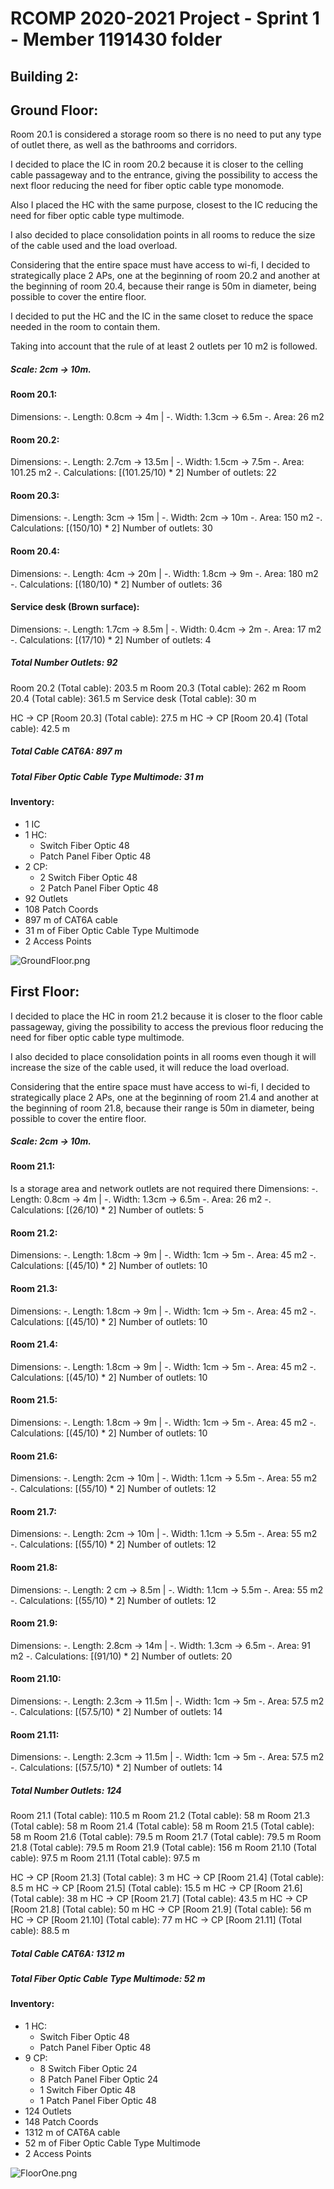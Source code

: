 RCOMP 2020-2021 Project - Sprint 1 - Member 1191430 folder
===========================================
## Building 2:

## Ground Floor:

Room 20.1 is considered a storage room so there is no need to put any type of outlet there, as well as the bathrooms and corridors.

I decided to place the IC in room 20.2 because it is closer to the celling cable passageway and to the entrance, giving the possibility to access the next floor reducing the need for fiber optic cable type monomode.

Also I placed the HC with the same purpose, closest to the IC reducing the need for fiber optic cable type multimode.

I also decided to place consolidation points in all rooms to reduce the size of the cable used and the load overload.

Considering that the entire space must have access to wi-fi, I decided to strategically place 2 APs, one at the beginning of room 20.2 and another at the beginning of room 20.4, because their range is 50m in diameter, being possible to cover the entire floor.

I decided to put the HC and the IC in the same closet to reduce the space needed in the room to contain them.

Taking into account that the rule of at least 2 outlets per 10 m2 is followed.

##### Scale: 2cm → 10m.

#### Room 20.1:
   Dimensions:
   -. Length: 0.8cm → 4m | -. Width: 1.3cm → 6.5m
   -. Area: 26 m2

#### Room 20.2:
   Dimensions:
   -. Length: 2.7cm → 13.5m | -. Width: 1.5cm → 7.5m
   -. Area: 101.25 m2
   -. Calculations: [(101.25/10) * 2]
   Number of outlets: 22

#### Room 20.3:
   Dimensions:
   -. Length: 3cm → 15m | -. Width: 2cm → 10m
   -. Area: 150 m2
   -. Calculations: [(150/10) * 2]
   Number of outlets: 30

#### Room 20.4:
   Dimensions:
   -. Length: 4cm → 20m | -. Width: 1.8cm → 9m
   -. Area: 180 m2
   -. Calculations: [(180/10) * 2]
   Number of outlets: 36

#### Service desk (Brown surface):
   Dimensions:
   -. Length: 1.7cm → 8.5m | -. Width: 0.4cm → 2m
   -. Area: 17 m2
   -. Calculations: [(17/10) * 2]
   Number of outlets: 4

##### Total Number Outlets: 92

Room 20.2 (Total cable): 203.5 m
Room 20.3 (Total cable): 262 m
Room 20.4 (Total cable): 361.5 m
Service desk (Total cable): 30 m

HC → CP [Room 20.3] (Total cable): 27.5 m
HC → CP [Room 20.4] (Total cable): 42.5 m

##### Total Cable CAT6A: 897 m
##### Total Fiber Optic Cable Type Multimode: 31 m

#### Inventory:

* 1 IC
* 1 HC:
    - Switch Fiber Optic 48
    - Patch Panel Fiber Optic 48
* 2 CP:
    - 2 Switch Fiber Optic 48
    - 2 Patch Panel Fiber Optic 48
* 92 Outlets
* 108 Patch Coords
* 897 m of CAT6A cable
* 31 m of Fiber Optic Cable Type Multimode
* 2 Access Points

![GroundFloor.png](GroundFloor.png)

## First Floor:

I decided to place the HC in room 21.2 because it is closer to the floor cable passageway, giving the possibility to access the previous floor reducing the need for fiber optic cable type multimode.

I also decided to place consolidation points in all rooms even though it will increase the size of the cable used, it will reduce the load overload.

Considering that the entire space must have access to wi-fi, I decided to strategically place 2 APs, one at the beginning of room 21.4 and another at the beginning of room 21.8, because their range is 50m in diameter, being possible to cover the entire floor.


##### Scale: 2cm → 10m.

#### Room 21.1:
Is a storage area and network outlets are not required there
   Dimensions:
   -. Length: 0.8cm → 4m | -. Width: 1.3cm → 6.5m
   -. Area: 26 m2
   -. Calculations: [(26/10) * 2]
   Number of outlets: 5

#### Room 21.2:
   Dimensions:
   -. Length: 1.8cm → 9m | -. Width: 1cm → 5m
   -. Area: 45 m2
   -. Calculations: [(45/10) * 2]
   Number of outlets: 10


#### Room 21.3:
   Dimensions:
   -. Length: 1.8cm → 9m | -. Width: 1cm → 5m
   -. Area: 45 m2
   -. Calculations: [(45/10) * 2]
   Number of outlets: 10


#### Room 21.4:
   Dimensions:
   -. Length: 1.8cm → 9m | -. Width: 1cm → 5m
   -. Area: 45 m2
   -. Calculations: [(45/10) * 2]
   Number of outlets: 10


#### Room 21.5:
   Dimensions:
   -. Length: 1.8cm → 9m | -. Width: 1cm → 5m
   -. Area: 45 m2
   -. Calculations: [(45/10) * 2]
   Number of outlets: 10


#### Room 21.6:
   Dimensions:
   -. Length: 2cm → 10m | -. Width: 1.1cm → 5.5m
   -. Area: 55 m2
   -. Calculations: [(55/10) * 2]
   Number of outlets: 12


#### Room 21.7:
   Dimensions:
   -. Length: 2cm → 10m | -. Width: 1.1cm → 5.5m
   -. Area: 55 m2
   -. Calculations: [(55/10) * 2]
   Number of outlets: 12


#### Room 21.8:
   Dimensions:
   -. Length: 2 cm → 8.5m | -. Width: 1.1cm → 5.5m
   -. Area: 55 m2
   -. Calculations: [(55/10) * 2]
   Number of outlets: 12


#### Room 21.9:
   Dimensions:
   -. Length: 2.8cm → 14m | -. Width: 1.3cm → 6.5m
   -. Area: 91 m2
   -. Calculations: [(91/10) * 2]
   Number of outlets: 20


#### Room 21.10:
   Dimensions:
   -. Length: 2.3cm → 11.5m | -. Width: 1cm → 5m
   -. Area: 57.5 m2
   -. Calculations: [(57.5/10) * 2]
   Number of outlets: 14


#### Room 21.11:
   Dimensions:
   -. Length: 2.3cm → 11.5m | -. Width: 1cm → 5m
   -. Area: 57.5 m2
   -. Calculations: [(57.5/10) * 2]
   Number of outlets: 14


##### Total Number Outlets: 124

Room 21.1 (Total cable): 110.5 m
Room 21.2 (Total cable): 58 m
Room 21.3 (Total cable): 58 m
Room 21.4 (Total cable): 58 m
Room 21.5 (Total cable): 58 m
Room 21.6 (Total cable): 79.5 m
Room 21.7 (Total cable): 79.5 m
Room 21.8 (Total cable): 79.5 m
Room 21.9 (Total cable): 156 m
Room 21.10 (Total cable): 97.5 m
Room 21.11 (Total cable): 97.5 m

HC → CP [Room 21.3] (Total cable): 3 m
HC → CP [Room 21.4] (Total cable): 8.5 m
HC → CP [Room 21.5] (Total cable): 15.5 m
HC → CP [Room 21.6] (Total cable): 38 m
HC → CP [Room 21.7] (Total cable): 43.5 m
HC → CP [Room 21.8] (Total cable): 50 m
HC → CP [Room 21.9] (Total cable): 56 m
HC → CP [Room 21.10] (Total cable): 77 m
HC → CP [Room 21.11] (Total cable): 88.5 m

##### Total Cable CAT6A: 1312 m
##### Total Fiber Optic Cable Type Multimode: 52 m

#### Inventory:

* 1 HC:
    - Switch Fiber Optic 48
    - Patch Panel Fiber Optic 48
* 9 CP:
    - 8 Switch Fiber Optic 24
    - 8 Patch Panel Fiber Optic 24
    - 1 Switch Fiber Optic 48
    - 1 Patch Panel Fiber Optic 48
* 124 Outlets
* 148 Patch Coords
* 1312 m of CAT6A cable
* 52 m of Fiber Optic Cable Type Multimode
* 2 Access Points

![FloorOne.png](FloorOne.png)
